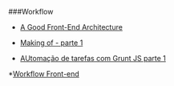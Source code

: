 ###Workflow
* [A Good Front-End Architecture](http://www.sitepoint.com/good-front-end-architecture/)

* [Making of - parte 1](http://willianjusten.com.br/making-of-parte-1/)

* [AUtomação de tarefas com Grunt JS parte 1](http://www.vitorbritto.com.br/blog/automacao-de-tarefas-com-gruntjs-parte-1/)

*[Workflow Front-end](http://tableless.com.br/workflow-front-end/)
